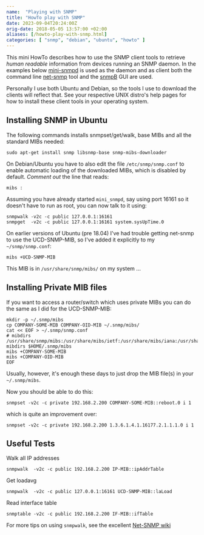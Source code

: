 ```yaml
---
name:  "Playing with SNMP"
title: "HowTo play with SNMP"
date: 2023-09-04T20:24:00Z
orig-date: 2018-05-05 13:57:00 +02:00
aliases: [/howto-play-with-snmp.html]
categories: [ "snmp", "debian", "ubuntu", "howto" ]
---
```


This mini HowTo describes how to use the SNMP client tools to retrieve
*human readable* information from devices running an SNMP daemon.  In
the examples below [mini-snmpd](/mini-snmpd.html) is used as the daemon
and as client both the command line [net-snmp](http://www.net-snmp.org)
tool and the [snmpB](http://sourceforge.net/projects/snmpb/) GUI are
used.

Personally I use both Ubuntu and Debian, so the tools I use to download
the clients will reflect that.  See your respective UNIX distro's help
pages for how to install these client tools in your operating system.


Installing SNMP in Ubuntu
-------------------------

The following commands installs snmpset/get/walk, base MIBs and all the
standard MIBs needed:

    sudo apt-get install snmp libsnmp-base snmp-mibs-downloader

On Debian/Ubuntu you have to also edit the file `/etc/snmp/snmp.conf` to
enable automatic loading of the downloaded MIBs, which is disabled by
default.  *Comment out* the line that reads:

    mibs :

Assuming you have already started `mini_snmpd`, say using port 16161 so
it doesn't have to run as root, you can now talk to it using:

    snmpwalk -v2c -c public 127.0.0.1:16161
    snmpget  -v2c -c public 127.0.0.1:16161 system.sysUpTime.0

On earlier versions of Ubuntu (pre 18.04) I've had trouble getting
net-snmp to use the UCD-SNMP-MIB, so I've added it explicitly to my
`~/snmp/snmp.conf`:

    mibs +UCD-SNMP-MIB

This MIB is in `/usr/share/snmp/mibs/` on my system ...


Installing Private MIB files
----------------------------

If you want to access a router/switch which uses private MIBs you can do
the same as I did for the UCD-SNMP-MIB:

    mkdir -p ~/.snmp/mibs
    cp COMPANY-SOME-MIB COMPANY-OID-MIB ~/.snmp/mibs/
    cat << EOF > ~/.snmp/snmp.conf
    # mibdirs /usr/share/snmp/mibs:/usr/share/mibs/ietf:/usr/share/mibs/iana:/usr/share/mibs/irtf:/usr/share/mibs/tubs
    mibdirs $HOME/.snmp/mibs
    mibs +COMPANY-SOME-MIB
    mibs +COMPANY-OID-MIB
    EOF

Usually, however, it's enough these days to just drop the MIB file(s) in
your `~/.snmp/mibs`.

Now you should be able to do this:

    snmpset -v2c -c private 192.168.2.200 COMPANY-SOME-MIB::reboot.0 i 1

which is quite an improvement over:

    snmpset -v2c -c private 192.168.2.200 1.3.6.1.4.1.16177.2.1.1.1.0 i 1


Useful Tests
------------

Walk all IP addresses

    snmpwalk  -v2c -c public 192.168.2.200 IP-MIB::ipAddrTable

Get loadavg

    snmpwalk  -v2c -c public 127.0.0.1:16161 UCD-SNMP-MIB::laLoad

Read interface table

    snmptable -v2c -c public 192.168.2.200 IF-MIB::ifTable

For more tips on using `snmpwalk`, see the excellent
[Net-SNMP wiki](http://www.net-snmp.org/wiki/index.php/TUT:snmpwalk)

[bug]: http://bugs.debian.org/cgi-bin/bugreport.cgi?bug=561578
